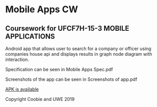 # Mobile Apps CW
## Coursework for UFCF7H-15-3	MOBILE APPLICATIONS

Android app that allows user to search for a company or officer using companies house api and displays results in graph node diagram with interaction. 

Specification can be seen in Mobile Apps Spec.pdf

Screenshots of the app can be seen in Screenshots of app.pdf

[APK is available](app/release/app-release.apk)

Copyright Coobie and UWE 2019
